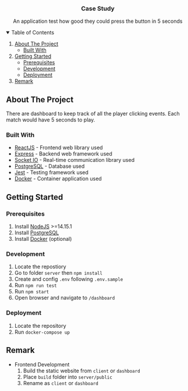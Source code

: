 <!-- PROJECT LOGO -->
<br />
<p align="center">
  <h3 align="center">Case Study</h3>

  <p align="center">
    An application test how good they could press the button in 5 seconds
  </p>
</p>



<!-- TABLE OF CONTENTS -->
<details open="open">
  <summary>Table of Contents</summary>
  <ol>
    <li>
      <a href="#about-the-project">About The Project</a>
      <ul>
        <li><a href="#built-with">Built With</a></li>
      </ul>
    </li>
    <li>
      <a href="#getting-started">Getting Started</a>
      <ul>
        <li><a href="#prerequisites">Prerequisites</a></li>
        <li><a href="#development">Development</a></li>
        <li><a href="#deployment">Deployment</a></li>
      </ul>
    </li>
    <li><a href="#remark">Remark</a></li>
  </ol>
</details>



<!-- ABOUT THE PROJECT -->
## About The Project
There are dashboard to keep track of all the player clicking events. Each match would have 5 seconds to play.  

### Built With

* [ReactJS](https://reactjs.org) - Frontend web library used
* [Express](https://expressjs.com) - Backend web framework used
* [Socket IO](https://socket.io) - Real-time communication library used
* [PostgreSQL](https://www.postgresql.org/) - Database used
* [Jest](https://jestjs.io/) - Testing framework used
* [Docker](https://www.docker.com/) - Container application used



<!-- GETTING STARTED -->
## Getting Started

### Prerequisites
1. Install [NodeJS](https://nodejs.org/en/download/) >=14.15.1
1. Install [PostgreSQL](https://www.postgresql.org/download/)
1. Install [Docker](https://www.docker.com/products/docker-desktop) (optional)

### Development

1. Locate the repostiory
1. Go to folder `server` then `npm install`
1. Create and config `.env` following `.env.sample`
1. Run `npm run test`
1. Run `npm start`
1. Open browser and navigate to `/dashboard`

### Deployment
1. Locate the repository
1. Run `docker-compose up`


<!-- Remark -->
## Remark
- Frontend Development
    1. Build the static website from `client` or `dashboard` 
    2. Place `build` folder into `server/public`
    3. Rename as `client` or `dashboard`